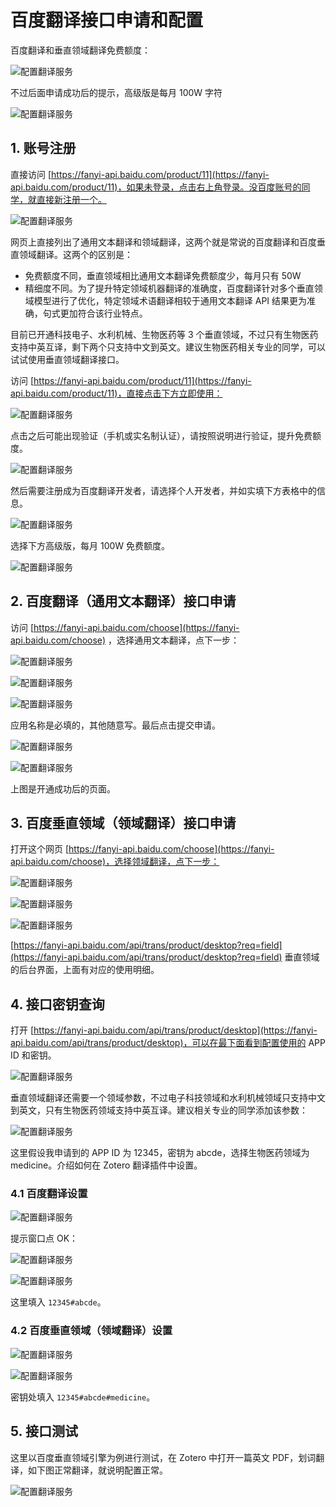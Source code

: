 # 百度翻译接口申请和配置

百度翻译和垂直领域翻译免费额度：

![配置翻译服务](../../../assets/images/zotero-plugin-translate/baidu-1.png)

不过后面申请成功后的提示，高级版是每月 100W 字符

![配置翻译服务](../../../assets/images/zotero-plugin-translate/baidu-2.png)

## 1. 账号注册

直接访问 [https://fanyi-api.baidu.com/product/11](https://fanyi-api.baidu.com/product/11)，如果未登录，点击右上角登录。没百度账号的同学，就直接新注册一个。

![配置翻译服务](../../../assets/images/zotero-plugin-translate/baidu-3.png)

网页上直接列出了通用文本翻译和领域翻译，这两个就是常说的百度翻译和百度垂直领域翻译。这两个的区别是：

- 免费额度不同，垂直领域相比通用文本翻译免费额度少，每月只有 50W
- 精细度不同。为了提升特定领域机器翻译的准确度，百度翻译针对多个垂直领域模型进行了优化，特定领域术语翻译相较于通用文本翻译 API 结果更为准确，句式更加符合该行业特点。

目前已开通科技电子、水利机械、生物医药等 3 个垂直领域，不过只有生物医药支持中英互译，剩下两个只支持中文到英文。建议生物医药相关专业的同学，可以试试使用垂直领域翻译接口。

访问 [https://fanyi-api.baidu.com/product/11](https://fanyi-api.baidu.com/product/11)，直接点击下方立即使用：

![配置翻译服务](../../../assets/images/zotero-plugin-translate/baidu-4.png)

点击之后可能出现验证（手机或实名制认证），请按照说明进行验证，提升免费额度。

![配置翻译服务](../../../assets/images/zotero-plugin-translate/baidu-5.png)

然后需要注册成为百度翻译开发者，请选择个人开发者，并如实填下方表格中的信息。

![配置翻译服务](../../../assets/images/zotero-plugin-translate/baidu-6.png)

选择下方高级版，每月 100W 免费额度。

![配置翻译服务](../../../assets/images/zotero-plugin-translate/baidu-7.png)

## 2. 百度翻译（通用文本翻译）接口申请

访问 [https://fanyi-api.baidu.com/choose](https://fanyi-api.baidu.com/choose) ，选择通用文本翻译，点下一步：

![配置翻译服务](../../../assets/images/zotero-plugin-translate/baidu-8.png)

![配置翻译服务](../../../assets/images/zotero-plugin-translate/baidu-9.png)

![配置翻译服务](../../../assets/images/zotero-plugin-translate/baidu-10.png)

应用名称是必填的，其他随意写。最后点击提交申请。

![配置翻译服务](../../../assets/images/zotero-plugin-translate/baidu-11.png)

![配置翻译服务](../../../assets/images/zotero-plugin-translate/baidu-12.png)

上图是开通成功后的页面。

## 3. 百度垂直领域（领域翻译）接口申请

打开这个网页 [https://fanyi-api.baidu.com/choose](https://fanyi-api.baidu.com/choose)，选择领域翻译，点下一步：

![配置翻译服务](../../../assets/images/zotero-plugin-translate/baidu-13.png)

![配置翻译服务](../../../assets/images/zotero-plugin-translate/baidu-14.png)

![配置翻译服务](../../../assets/images/zotero-plugin-translate/baidu-15.png)

[https://fanyi-api.baidu.com/api/trans/product/desktop?req=field](https://fanyi-api.baidu.com/api/trans/product/desktop?req=field) 垂直领域的后台界面，上面有对应的使用明细。

## 4. 接口密钥查询

打开 [https://fanyi-api.baidu.com/api/trans/product/desktop](https://fanyi-api.baidu.com/api/trans/product/desktop)，可以在最下面看到配置使用的 APP ID 和密钥。

![配置翻译服务](../../../assets/images/zotero-plugin-translate/baidu-16.png)

垂直领域翻译还需要一个领域参数，不过电子科技领域和水利机械领域只支持中文到英文，只有生物医药领域支持中英互译。建议相关专业的同学添加该参数：

![配置翻译服务](../../../assets/images/zotero-plugin-translate/baidu-17.png)

这里假设我申请到的 APP ID 为 12345，密钥为 abcde，选择生物医药领域为 medicine。介绍如何在 Zotero 翻译插件中设置。

### 4.1 百度翻译设置

![配置翻译服务](../../../assets/images/zotero-plugin-translate/baidu-18.png)

提示窗口点 OK：

![配置翻译服务](../../../assets/images/zotero-plugin-translate/baidu-19.png)

![配置翻译服务](../../../assets/images/zotero-plugin-translate/baidu-20.png)

这里填入 `12345#abcde`。

### 4.2 百度垂直领域（领域翻译）设置

![配置翻译服务](../../../assets/images/zotero-plugin-translate/baidu-21.png)

![配置翻译服务](../../../assets/images/zotero-plugin-translate/baidu-22.png)

密钥处填入 `12345#abcde#medicine`。

## 5. 接口测试

这里以百度垂直领域引擎为例进行测试，在 Zotero 中打开一篇英文 PDF，划词翻译，如下图正常翻译，就说明配置正常。

![配置翻译服务](../../../assets/images/zotero-plugin-translate/baidu-23.png)
